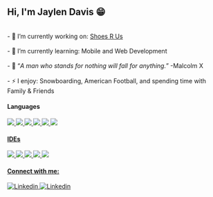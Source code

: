 <h2>
    Hi, I'm Jaylen Davis 😁
 </h2>
 <p>
    <br>
    - 🔭 I’m currently working on: <a href="https://github.com/JxChillin/ShoeWebsite" target="_blank">Shoes R Us</a>
    </br>
    <br>
    - 🌱 I’m currently learning: Mobile and Web Development
    </br>
    <br>
    - 📝 “<em>A man who stands for nothing will fall for anything.</em>” -Malcolm X
    </br>
    <br>
    - ⚡ I enjoy: Snowboarding, American Football, and spending time with Family & Friends
    </br>
 </p>
 </p>
 <h4>
    Languages
 </h4>
 <a href="https://www.w3schools.com/java/" target="_blank"><img src="https://img.shields.io/badge/Java-f89820.svg?style=for-the-badge"/> 
 <a href="https://www.w3schools.com/python/" target="_blank"><img src="https://img.shields.io/badge/Python-3776ab.svg?style=for-the-badge&logo=Python&logoColor=white"/> 
 <a href="https://www.w3schools.com/html/" target="_blank"><img src="https://img.shields.io/badge/Html-e34f26.svg?style=for-the-badge&logo=html5&logoColor=white"/> 
 <a href="https://www.w3schools.com/css/" target="_blank"><img src="https://img.shields.io/badge/CSS-1572b6.svg?style=for-the-badge&logo=css3&logoColor=white"/> 
 <a href="https://www.w3schools.com/cs/" target="_blank"><img src="https://img.shields.io/badge/C%20Sharp-239120.svg?style=for-the-badge&logo=c-sharp&logoColor=white"/>
 <a href="https://docs.swift.org/swift-book/" target="_blank"><img src="https://img.shields.io/badge/Swift-f05138.svg?style=for-the-badge&logo=swift&logoColor=white"/> 
 <h4>
    IDEs
 </h4>
 <a href="https://code.visualstudio.com/" target="_blank"><img src="https://img.shields.io/badge/VS%20Code-0078d7.svg?style=for-the-badge&logo=visual-studio-code&logoColor=white"/> 
 <a href="https://visualstudio.microsoft.com/" target="_blank"><img src="https://img.shields.io/badge/Visual%20Studio-5c2d91.svg?style=for-the-badge&logo=visual-studio&logoColor=white"/> 
 <a href="https://developer.android.com/studio" target="_blank"><img src="https://img.shields.io/badge/Android%20Studio-3ddc84.svg?style=for-the-badge&logo=android-studio&logoColor=white"/>
 <a href="https://developer.apple.com/xcode/" target="_blank"><img src="https://img.shields.io/badge/Xcode-147efb.svg?style=for-the-badge&logo=xcode&logoColor=white"/>
 <a href="https://developer.apple.com/xcode/" target="_blank"><img src="https://img.shields.io/badge/Netbeans-1b6ac6.svg?style=for-the-badge&logo=apache-netbeans-ide&logoColor=white"/>
 <h4>
    Connect with me:  
 </h4>
 <a href="https://linkedin.com/in/jdavis400" target="_blank"><img src="https://img.shields.io/badge/linkedin-0a66c2.svg?&style=for-the-badge&logo=linkedin&logoColor=white" alt="Linkedin"/>
 <a href="mailto: Jaylend10@gmail.com?"><img src="https://img.shields.io/badge/Gmail-ea4335.svg?&style=for-the-badge&logo=gmail&logoColor=white" alt="Linkedin"/>
   
